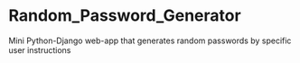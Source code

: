 # Random_Password_Generator
<p>Mini Python-Django web-app that generates random passwords by specific user instructions</p>

